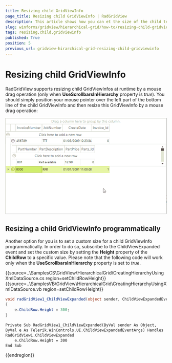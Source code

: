 ```yaml
---
title: Resizing child GridViewInfo
page_title: Resizing child GridViewInfo | RadGridView
description: This article shows how you can et the size of the child template rows with code.
slug: winforms/gridview/hierarchical-grid/how-to/resizing-child-gridviewinfo
tags: resizing,child,gridviewinfo
published: True
position: 5
previous_url: gridview-hirarchical-grid-resizing-child-gridviewinfo
---
```


# Resizing child GridViewInfo

RadGridView supports resizing child GridViewInfos at runtime by a mouse drag operation (only when __UseScrollbarsInHierarchy__ property is *true*). You should simply position your mouse pointer over the left part of the bottom line of the child GridViewInfo and then resize this GridViewInfo by a mouse drag operation:

![gridview-hirarchical-grid-resizing-child-gridviewinfo 001](images/gridview-hirarchical-grid-resizing-child-gridviewinfo001.gif)

## Resizing a child GridViewInfo programmatically

Another option for you is to set a custom size for a child GridViewInfo programmatically. In order to do so, subscribe to the ChildViewExpanded event and set the custom size by setting the __Height__ property of the __ChildRow__ to a specific value. Please note that the following code will work only when the __UseScrollbarsInHierarchy__ property is set to *true*.

{{source=..\SamplesCS\GridView\HierarchicalGrid\CreatingHierarchyUsingXmlDataSource.cs region=setChildRowHeight}} 
{{source=..\SamplesVB\GridView\HierarchicalGrid\CreatingHierarchyUsingXmlDataSource.vb region=setChildRowHeight}} 

````C#
void radGridView1_ChildViewExpanded(object sender, ChildViewExpandedEventArgs e)
{
    e.ChildRow.Height = 300;
}

````
````VB.NET
Private Sub RadGridView1_ChildViewExpanded(ByVal sender As Object, ByVal e As Telerik.WinControls.UI.ChildViewExpandedEventArgs) Handles RadGridView1.ChildViewExpanded
    e.ChildRow.Height = 300
End Sub

````

{{endregion}} 



